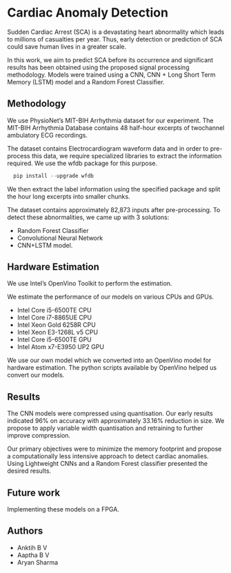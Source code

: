 
# Cardiac Anomaly Detection

Sudden Cardiac Arrest (SCA) is a devastating
heart abnormality which leads to millions of casualties per
year. Thus, early detection or prediction of SCA could save
human lives in a greater scale. 

In this work, we aim to
predict SCA before its occurrence and significant results
has been obtained using the proposed signal processing
methodology. Models were trained using a CNN, CNN +
Long Short Term Memory (LSTM) model and a Random
Forest Classifier.



## Methodology

We use PhysioNet’s MIT-BIH Arrhythmia
dataset for our experiment. The MIT-BIH Arrhythmia
Database contains 48 half-hour excerpts of twochannel
ambulatory ECG recordings. 

The dataset contains Electrocardiogram
waveform data and in order to pre-process this
data, we require specialized libraries to extract the information
required. We use the wfdb package for this
purpose.

```python
  pip install --upgrade wfdb
```
We then extract the label information using the specified
package and split the hour long excerpts into smaller
chunks.  

The dataset contains approximately
82,873 inputs after pre-processing. To detect these abnormalities,
we came up with 3 solutions:
- Random Forest Classifier
- Convolutional Neural Network
- CNN+LSTM model.  


## Hardware Estimation
 
We use Intel’s OpenVino Toolkit to perform the estimation.  

We estimate the performance of our models on various CPUs and GPUs.

- Intel Core i5-6500TE CPU
- Intel Core i7-8865UE CPU
- Intel Xeon Gold 6258R CPU
- Intel Xeon E3-1268L v5 CPU
- Intel Core i5-6500TE GPU
- Intel Atom x7-E3950 UP2 GPU

We use our own model which we converted into an OpenVino model for hardware estimation. The python scripts available by OpenVino helped us convert our models.

## Results
The CNN models were compressed
using quantisation. Our early results indicated 96% on
accuracy with approximately 33.16% reduction in size.
We propose to apply variable width quantisation and
retraining to further improve compression.  

Our primary objectives were to minimize
the memory footprint and propose a computationally
less intensive approach to detect cardiac anomalies.
Using Lightweight CNNs and a Random Forest classifier
presented the desired results.


## Future work

Implementing these models on a FPGA.

## Authors

- Anktih B V
- Aaptha B V
- Aryan Sharma
